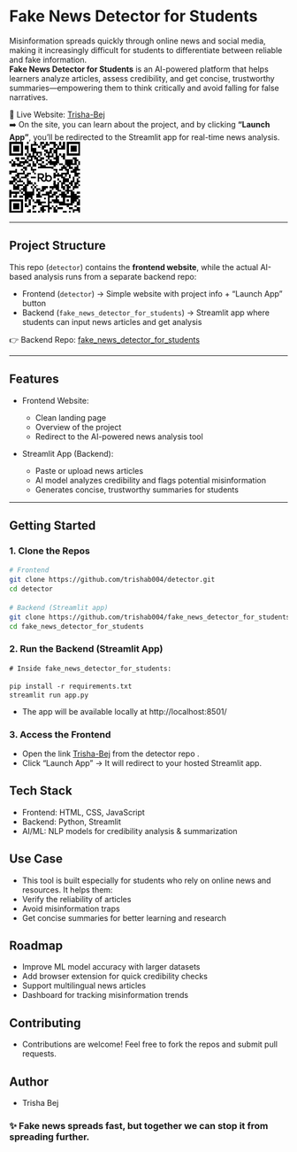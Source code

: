 # Fake News Detector for Students

Misinformation spreads quickly through online news and social media, making it increasingly difficult for students to differentiate between reliable and fake information.  
**Fake News Detector for Students** is an AI-powered platform that helps learners analyze articles, assess credibility, and get concise, trustworthy summaries—empowering them to think critically and avoid falling for false narratives.  

🔗 Live Website: [Trisha-Bej](https://rebrand.ly/Trisha-Bej)  
➡️ On the site, you can learn about the project, and by clicking **“Launch App”**, you’ll be redirected to the Streamlit app for real-time news analysis. 
![Scan to visit website](images/rebrand.ly.trisha-bej%20qr.png)


---

## Project Structure

This repo (`detector`) contains the **frontend website**, while the actual AI-based analysis runs from a separate backend repo:  

- Frontend (`detector`) → Simple website with project info + “Launch App” button  
- Backend (`fake_news_detector_for_students`) → Streamlit app where students can input news articles and get analysis  

👉 Backend Repo: [fake_news_detector_for_students](https://github.com/trishab004/fake_news_detector_for_students)  

---

## Features

- Frontend Website:
  - Clean landing page  
  - Overview of the project  
  - Redirect to the AI-powered news analysis tool  

- Streamlit App (Backend):
  - Paste or upload news articles  
  - AI model analyzes credibility and flags potential misinformation  
  - Generates concise, trustworthy summaries for students  

---

## Getting Started

### 1. Clone the Repos

```bash
# Frontend
git clone https://github.com/trishab004/detector.git
cd detector

# Backend (Streamlit app)
git clone https://github.com/trishab004/fake_news_detector_for_students.git
cd fake_news_detector_for_students
```

### 2. Run the Backend (Streamlit App)

```
# Inside fake_news_detector_for_students:

pip install -r requirements.txt
streamlit run app.py
```
- The app will be available locally at http://localhost:8501/

### 3. Access the Frontend

- Open the link [Trisha-Bej](https://rebrand.ly/Trisha-Bej) from the detector repo .
- Click “Launch App” → It will redirect to your hosted Streamlit app.

 
## Tech Stack

- Frontend: HTML, CSS, JavaScript
- Backend: Python, Streamlit
- AI/ML: NLP models for credibility analysis & summarization

## Use Case

- This tool is built especially for students who rely on online news and resources. It helps them:
- Verify the reliability of articles
- Avoid misinformation traps
- Get concise summaries for better learning and research

## Roadmap

- Improve ML model accuracy with larger datasets
-  Add browser extension for quick credibility checks
-  Support multilingual news articles
-  Dashboard for tracking misinformation trends

## Contributing

- Contributions are welcome! Feel free to fork the repos and submit pull requests.

## Author

- Trisha Bej

### ✨ Fake news spreads fast, but together we can stop it from spreading further.
